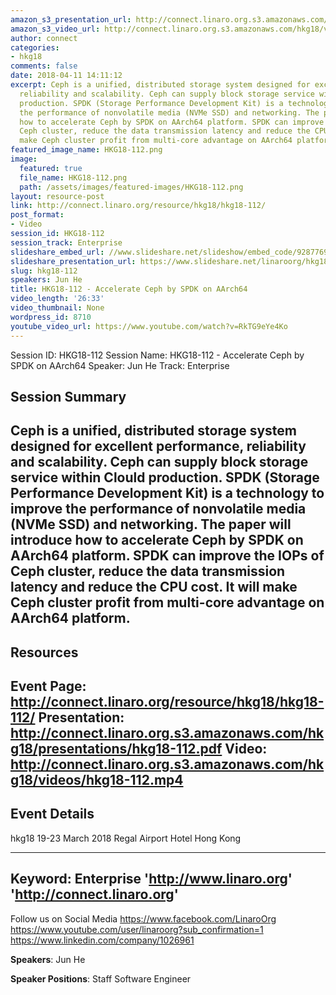 ```yaml
---
amazon_s3_presentation_url: http://connect.linaro.org.s3.amazonaws.com/hkg18/presentations/hkg18-112.pdf
amazon_s3_video_url: http://connect.linaro.org.s3.amazonaws.com/hkg18/videos/hkg18-112.mp4
author: connect
categories:
- hkg18
comments: false
date: 2018-04-11 14:11:12
excerpt: Ceph is a unified, distributed storage system designed for excellent performance,
  reliability and scalability. Ceph can supply block storage service within Clould
  production. SPDK (Storage Performance Development Kit) is a technology to improve
  the performance of nonvolatile media (NVMe SSD) and networking. The paper will introduce
  how to accelerate Ceph by SPDK on AArch64 platform. SPDK can improve the IOPs of
  Ceph cluster, reduce the data transmission latency and reduce the CPU cost. It will
  make Ceph cluster profit from multi-core advantage on AArch64 platform.
featured_image_name: HKG18-112.png
image:
  featured: true
  file_name: HKG18-112.png
  path: /assets/images/featured-images/HKG18-112.png
layout: resource-post
link: http://connect.linaro.org/resource/hkg18/hkg18-112/
post_format:
- Video
session_id: HKG18-112
session_track: Enterprise
slideshare_embed_url: //www.slideshare.net/slideshow/embed_code/92877695
slideshare_presentation_url: https://www.slideshare.net/linaroorg/hkg18112-accelerate-ceph-by-spdk-on-aarch64
slug: hkg18-112
speakers: Jun He
title: HKG18-112 - Accelerate Ceph by SPDK on AArch64
video_length: '26:33'
video_thumbnail: None
wordpress_id: 8710
youtube_video_url: https://www.youtube.com/watch?v=RkTG9eYe4Ko
---
```


Session ID: HKG18-112
Session Name: HKG18-112 - Accelerate Ceph by SPDK on AArch64
Speaker: Jun He
Track: Enterprise


## Session Summary
Ceph is a unified, distributed storage system designed for excellent performance, reliability and scalability. Ceph can supply block storage service within Clould production. SPDK (Storage Performance Development Kit) is a technology to improve the performance of nonvolatile media (NVMe SSD) and networking. The paper will introduce how to accelerate Ceph by SPDK on AArch64 platform. SPDK can improve the IOPs of Ceph cluster, reduce the data transmission latency and reduce the CPU cost. It will make Ceph cluster profit from multi-core advantage on AArch64 platform.
---------------------------------------------------
## Resources
Event Page: http://connect.linaro.org/resource/hkg18/hkg18-112/
Presentation: http://connect.linaro.org.s3.amazonaws.com/hkg18/presentations/hkg18-112.pdf
Video: http://connect.linaro.org.s3.amazonaws.com/hkg18/videos/hkg18-112.mp4
 ---------------------------------------------------
## Event Details
hkg18
19-23 March 2018 
Regal Airport Hotel Hong Kong

---------------------------------------------------
Keyword: Enterprise
'http://www.linaro.org'
'http://connect.linaro.org'
---------------------------------------------------
Follow us on Social Media
https://www.facebook.com/LinaroOrg
https://www.youtube.com/user/linaroorg?sub_confirmation=1
https://www.linkedin.com/company/1026961

**Speakers**: Jun He

**Speaker Positions**: Staff Software Engineer